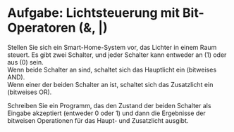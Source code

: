 # Aufgabe: Lichtsteuerung mit Bit-Operatoren (&, |)

Stellen Sie sich ein Smart-Home-System vor, das Lichter in einem Raum steuert. Es gibt zwei Schalter, und jeder Schalter kann entweder an (1) oder aus (0) sein.  
Wenn beide Schalter an sind, schaltet sich das Hauptlicht ein (bitweises AND).  
Wenn einer der beiden Schalter an ist, schaltet sich das Zusatzlicht ein (bitweises OR).  

Schreiben Sie ein Programm, das den Zustand der beiden Schalter als Eingabe akzeptiert (entweder 0 oder 1) und dann die Ergebnisse der bitweisen Operationen für das Haupt- und Zusatzlicht ausgibt.
